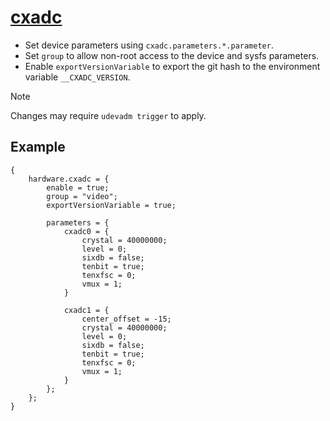 # [cxadc](https://github.com/happycube/cxadc-linux3)
- Set device parameters using `cxadc.parameters.*.parameter`.  
- Set `group` to allow non-root access to the device and sysfs parameters.
- Enable `exportVersionVariable` to export the git hash to the environment variable `__CXADC_VERSION`.

>[!NOTE]
>Changes may require `udevadm trigger` to apply.

## Example
```
{
    hardware.cxadc = {
        enable = true;
        group = "video";
        exportVersionVariable = true;

        parameters = {
            cxadc0 = {
                crystal = 40000000;
                level = 0;
                sixdb = false;
                tenbit = true;
                tenxfsc = 0;
                vmux = 1;
            }

            cxadc1 = {
                center_offset = -15;
                crystal = 40000000;
                level = 0;
                sixdb = false;
                tenbit = true;
                tenxfsc = 0;
                vmux = 1;
            }
        };
    };
}
```